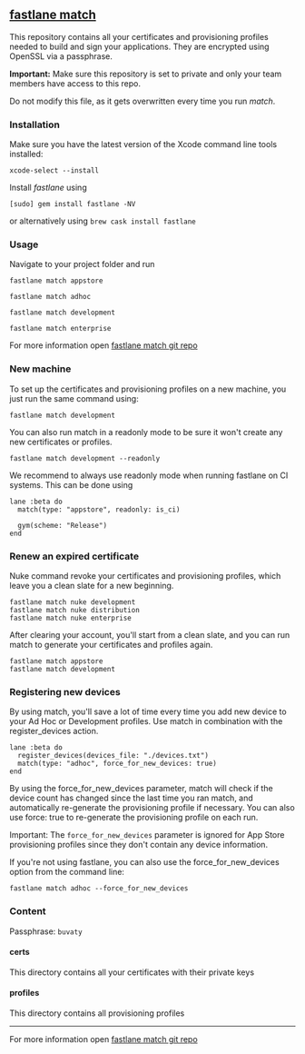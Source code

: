 ## [fastlane match](https://docs.fastlane.tools/actions/match/)

This repository contains all your certificates and provisioning profiles needed to build and sign your applications. They are encrypted using OpenSSL via a passphrase.

**Important:** Make sure this repository is set to private and only your team members have access to this repo.

Do not modify this file, as it gets overwritten every time you run _match_.

### Installation

Make sure you have the latest version of the Xcode command line tools installed:

```
xcode-select --install
```

Install _fastlane_ using

```
[sudo] gem install fastlane -NV
```

or alternatively using `brew cask install fastlane`

### Usage

Navigate to your project folder and run

```
fastlane match appstore
```
```
fastlane match adhoc
```
```
fastlane match development
```
```
fastlane match enterprise
```

For more information open [fastlane match git repo](https://docs.fastlane.tools/actions/match/)

### New machine

To set up the certificates and provisioning profiles on a new machine, you just run the same command using:

```
fastlane match development
```

You can also run match in a readonly mode to be sure it won't create any new certificates or profiles.

```
fastlane match development --readonly
```

We recommend to always use readonly mode when running fastlane on CI systems. This can be done using

```
lane :beta do
  match(type: "appstore", readonly: is_ci)

  gym(scheme: "Release")
end
```

### Renew an expired certificate

Nuke command revoke your certificates and provisioning profiles, which leave you a clean slate for a new beginning.

```
fastlane match nuke development
fastlane match nuke distribution
fastlane match nuke enterprise
```

After clearing your account, you'll start from a clean slate, and you can run match to generate your certificates and profiles again.

```
fastlane match appstore
fastlane match development
```

### Registering new devices

By using match, you'll save a lot of time every time you add new device to your Ad Hoc or Development profiles. Use match in combination with the register_devices action.

```
lane :beta do
  register_devices(devices_file: "./devices.txt")
  match(type: "adhoc", force_for_new_devices: true)
end
```

By using the force_for_new_devices parameter, match will check if the device count has changed since the last time you ran match, and automatically re-generate the provisioning profile if necessary. You can also use force: true to re-generate the provisioning profile on each run.

Important: The ```force_for_new_devices``` parameter is ignored for App Store provisioning profiles since they don't contain any device information.

If you're not using fastlane, you can also use the force_for_new_devices option from the command line:

```
fastlane match adhoc --force_for_new_devices
```

### Content

Passphrase: ```buvaty```

#### certs

This directory contains all your certificates with their private keys

#### profiles

This directory contains all provisioning profiles

------------------------------------

For more information open [fastlane match git repo](https://docs.fastlane.tools/actions/match/)
